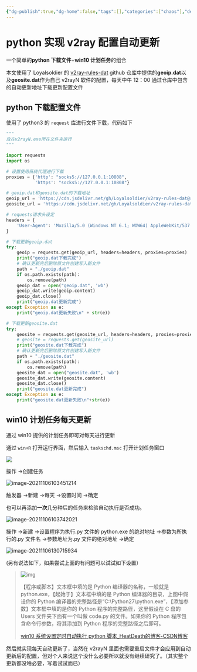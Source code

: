 ```yaml
---
{"dg-publish":true,"dg-home":false,"tags":[],"categories":["chaos"],"description":null,"summary":null,"draft":false,"isCJKLanguage":true,"date":"2021-11-06","lastmod":"2022-11-23","title":"python 实现 v2ray 配置自动更新","permalink":"/code/2-python/python-1a-python-v2ray/","dgPassFrontmatter":true}
---
```



# python 实现 v2ray 配置自动更新

一个简单的**python 下载文件**+**win10 计划任务**的组合

本文使用了 Loyalsoldier 的 [v2ray-rules-dat](https://github.com/Loyalsoldier/v2ray-rules-dat) github 仓库中提供的**geoip.dat**以及**geosite.dat**作为自己 v2rayN 软件的配置，每天中午 12：00 通过仓库中包含的自动更新地址下载更新配置文件

## python 下载配置文件

使用了 python3 的 `request` 库进行文件下载，代码如下

```python
"""
放在v2rayN.exe所在文件夹运行
"""

import requests
import os

# 设置使用系统代理进行下载
proxies = {'http': "socks5://127.0.0.1:10808",
           'https': "socks5://127.0.0.1:10808"}

# geoip.dat和geosite.dat的下载地址
geoip_url = 'https://cdn.jsdelivr.net/gh/Loyalsoldier/v2ray-rules-dat@release/geoip.dat'
geosite_url = 'https://cdn.jsdelivr.net/gh/Loyalsoldier/v2ray-rules-dat@release/geosite.dat'

# requests请求头设定
headers = {
    'User-Agent': 'Mozilla/5.0 (Windows NT 6.1; WOW64) AppleWebKit/537.36 (KHTML, like Gecko) Chrome/63.0.3239.132 Safari/537.36 QIHU 360SE'
}

# 下载更新geoip.dat
try:
    geoip = requests.get(geoip_url, headers=headers, proxies=proxies)
    print("geoip.dat下载完成")
    # 确认更新完后删除原文件创建写入新文件
    path = "./geoip.dat"
    if os.path.exists(path):
        os.remove(path)
    geoip_dat = open("geoip.dat", 'wb')
    geoip_dat.write(geoip.content)
    geoip_dat.close()
    print("geoip.dat更新完成")
except Exception as e:
    print("geoip.dat更新失败\n" + str(e))

# 下载更新geosite.dat
try:
    geosite = requests.get(geosite_url, headers=headers, proxies=proxies)
    # geosite = requests.get(geosite_url)
    print("geosite.dat下载完成")
    # 确认更新完后删除原文件创建写入新文件
    path = "./geosite.dat"
    if os.path.exists(path):
        os.remove(path)
    geosite_dat = open("geosite.dat", 'wb')
    geosite_dat.write(geosite.content)
    geosite_dat.close()
    print("geosite.dat更新完成")
except Exception as e:
    print("geosite.dat更新失败\n"+str(e))
```

## win10 计划任务每天更新

通过 win10 提供的计划任务即可对每天进行更新

通过 `win+R` 打开运行界面，然后输入 `taskschd.msc` 打开计划任务窗口

![](https://cdn.jsdelivr.net/gh/jiang849725768/PrivateImgHost/img/20211106101207.png)

操作 ->创建任务

![image-20211106103451214](https://cdn.jsdelivr.net/gh/jiang849725768/PrivateImgHost/img/202111061034754.png)

触发器 ->新建 ->每天 ->设置时间 ->确定

也可以再添加**一次**几分种后的任务来检验自动执行是否成功。

![image-20211106103742021](https://cdn.jsdelivr.net/gh/jiang849725768/PrivateImgHost/img/202111061037825.png)

操作 ->新建 ->设置程序为执行.py 文件的 python.exe 的绝对地址 ->参数为所执行的.py 文件名 ->参数地址为.py 文件的绝对地址 ->确定

![image-20211106130715934](https://cdn.jsdelivr.net/gh/jiang849725768/PrivateImgHost/img/202111061307363.png)

(另有说法如下，如果尝试上面的有问题可以试试如下设置）

>![img](https://cdn.jsdelivr.net/gh/jiang849725768/PrivateImgHost/img/202111061305701.png)
>
>【程序或脚本】文本框中填的是 Python 编译器的名称，一般就是 python.exe，【起始于】文本框中填的是 Python 编译器的目录，上图中假设你的 Python 编译器的完整路径是“C:\Python27\python.exe”，【添加参数】文本框中填的是你的 Python 程序的完整路径，这里假设在 C 盘的 Users 文件夹下面有一个叫做 code.py 的文件。如果你的 Python 程序包含命令行参数，将其添加到 Python 程序的完整路径之后即可。
>
>[win10 系统设置定时自动执行 python 脚本_HeatDeath的博客-CSDN博客](https://blog.csdn.net/HeatDeath/article/details/79533179?ops_request_misc=&request_id=&biz_id=102&utm_term=win10自动运行python脚本&utm_medium=distribute.pc_search_result.none-task-blog-2~all~sobaiduweb~default-1-79533179.nonecase&spm=1018.2226.3001.4187)

然后就实现每天自动更新了，当然在 v2rayN 里面也需要重启文件才会应用到自动更新后的配置，但对个人来说这个没什么必要所以就没有继续研究了。（其实整个更新都没啥必要，写着试试而已）
